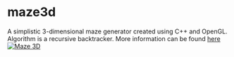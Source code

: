 # maze3d
A simplistic 3-dimensional maze generator created using C++ and OpenGL.  
Algorithm is a recursive backtracker. More information can be found [here](https://en.wikipedia.org/wiki/Maze_generation_algorithm)
[![Maze 3D](https://img.youtube.com/vi/BZQPTjOhrog/0.jpg)](https://www.youtube.com/watch?v=BZQPTjOhrog "Maze 3D")
